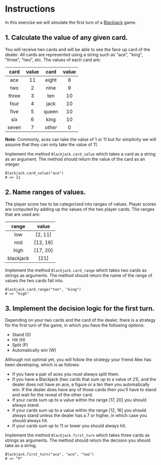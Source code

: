 # Instructions

In this exercise we will simulate the first turn of a [Blackjack][blackjack] game.

## 1. Calculate the value of any given card.

You will receive two cards and will be able to see the face up card of the dealer. All cards are represented using a string such as "ace", "king", "three", "two", etc. The values of each card are:

| card  | value |  card   | value |
| :---: | :---: | :-----: | :---: |
|  ace  |  11   |  eight  |   8   |
|  two  |   2   |  nine   |   9   |
| three |   3   |   ten   |  10   |
| four  |   4   |  jack   |  10   |
| five  |   5   |  queen  |  10   |
|  six  |   6   |  king   |  10   |
| seven |   7   | _other_ |   0   |

**Note**: Commonly, aces can take the value of 1 or 11 but for simplicity we will assume that they can only take the value of 11.

Implement the method `Blackjack.card_value` which takes a card as a string as an argument.
The method should return the value of the card as an integer.

```Crystal
Blackjack.card_value("ace")
# => 11
```

## 2. Name ranges of values.

The player score has to be categorized into ranges of values.
Player scores are computed by adding up the values of the two player cards.
The ranges that are used are:

|   range   |  value   |
| :-------: | :------: |
|    low    | [2, 11]  |
|    mid    | [12, 16] |
|   high    | [17, 20] |
| blackjack |   [21]   |

Implement the method `Blackjack.card_range` which takes two cards as strings as arguments.
The method should return the name of the range of values the two cards fall into.

```Crystal
Blackjack.card_range("ten", "king")
# => "high"
```

## 3. Implement the decision logic for the first turn.

Depending on your two cards and the card of the dealer, there is a strategy for the first turn of the game, in which you have the following options:

- Stand (S)
- Hit (H)
- Split (P)
- Automatically win (W)

Although not optimal yet, you will follow the strategy your friend Alex has been developing, which is as follows:

- If you have a pair of aces you must always split them.
- If you have a Blackjack (two cards that sum up to a value of 21), and the dealer does not have an ace, a figure or a ten then you automatically win. If the dealer does have any of those cards then you'll have to stand and wait for the reveal of the other card.
- If your cards sum up to a value within the range [17, 20] you should always stand.
- If your cards sum up to a value within the range [12, 16] you should always stand unless the dealer has a 7 or higher, in which case you should always hit.
- If your cards sum up to 11 or lower you should always hit.

Implement the method `Blackjack.first_turn` which takes three cards as strings as arguments.
The method should return the decision you should take as a string.

```Crystal
Blackjack.first_turn("ace", "ace", "two")
# => "P"
```

[blackjack]: https://en.wikipedia.org/wiki/Blackjack
